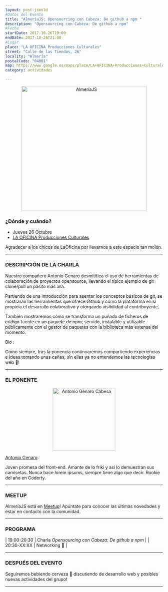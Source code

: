 ```yaml
---
layout: post-jsonld
#Datos del Evento
title: "AlmeríaJS: Opensourcing con Cabeza: De github a npm "
description: "Opensourcing con Cabeza: De github a npm"
#Fecha
startDate: 2017-10-26T19:00
endDate: 2017-10-26T21:00
#Lugar
place: "LA OFICINA Producciones Culturales"
street: "Calle de las Tiendas, 26"
locality: "Almería"
postalCode: "04001"
map: https://www.google.es/maps/place/LA+OFICINA+Producciones+Culturales/@36.8407451,-2.4659522,15z/data=!4m2!3m1!1s0x0:0xcdfbe3a383b843eb?sa=X&ved=0ahUKEwiA3eLxnI7UAhUJ5xoKHV8ZD5UQ_BIIgQEwDg
category: actividades

---
```


<p align="center">
  <img src="/recursos/2017-06-01/almeriajs/js.png" alt="AlmeríaJS" width="400px"/>
</p>

### ¿Dónde y cuándo?

- Jueves 26 Octubre
- [LA OFICINA Producciones Culturales](https://www.google.es/maps/place/LA+OFICINA+Producciones+Culturales/@36.8407451,-2.4659522,15z/data=!4m15!1m9!4m8!1m0!1m6!1m2!1s0xd7a9dfd82f7b2d7:0xcdfbe3a383b843eb!2sLA+OFICINA+Producciones+Culturales,+Calle+de+las+Tiendas,+26,+04001+Almer%C3%ADa!2m2!1d-2.4659522!2d36.8407451!3m4!1s0x0:0xcdfbe3a383b843eb!8m2!3d36.8407451!4d-2.4659522)

Agradecer a los chicos de LaOficina por llevarnos a este espacio tan molón.

---

### DESCRIPCIÓN DE LA CHARLA
Nuestro compañero Antonio Genaro desmitifica el uso de herramientas de colaboración de proyectos opensource, llevando el típico ejemplo de git clone/pull un pasito más allá.

Partiendo de una introducción para asentar los conceptos básicos de git, se mostrarán las herramientas que ofrece Github y cómo la plataforma en si propicia el desarrollo colaborativo y otorgando visibilidad al contribuyente.

También mostraremos cómo se transforma un puñado de ficheros de código fuente en un paquete de npm; servido, instalable y utilizable públicamente con el gestor de paquetes con la biblioteca más extensa del momento.

Bio : 

Como siempre, tras la ponencia continuaremos compartiendo experiencias e ideas tomando unas cañas, sin ellas ya no entendemos las tecnologías web 🍻!

---

### EL PONENTE

<p align="center">
  <img src="https://avatars3.githubusercontent.com/u/15797756" alt="Antonio Genaro Cabesa" width="200px"/>
</p>

[Antonio Genaro](https://github.com/antoniogenaro).

Joven promesa del front-end. Amante de lo friki y así lo demuestran sus camisetas. Nunca hace lorem ipsums, siempre tiene algo que decir. Rookie del año en Coderty.

---

### MEETUP
AlmeríaJS está en [Meetup](https://www.meetup.com/es-ES/almeriajs/)! Apúntate para conocer las últimas novedades y estar en contacto con la comunidad.

---

### PROGRAMA

| 19:00-20:30 | Charla _Opensourcing con Cabeza: De github a npm_ |
| 20:30-XX:XX | Networking 🍻 |


---

### DESPUÉS DEL EVENTO
Seguiremos bebiendo cerveza 🍻 discutiendo de desarrollo web y posibles nuevas actividades del grupo!

---


